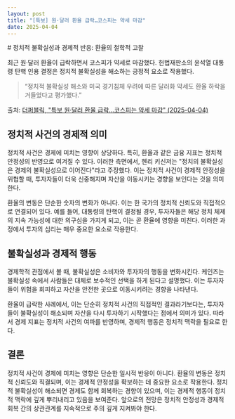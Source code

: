 ```yaml
---
layout: post
title: "[특보] 원·달러 환율 급락…코스피는 약세 마감"
date: 2025-04-04
---
```


<div class="post-content-ko" markdown="1">
# 정치적 불확실성과 경제적 반응: 환율의 철학적 고찰

최근 원·달러 환율이 급락하면서 코스피가 약세로 마감했다. 헌법재판소의 윤석열 대통령 탄핵 인용 결정은 정치적 불확실성을 해소하는 긍정적 요소로 작용했다. <blockquote>“정치적 불확실성 해소와 미국 경기침체 우려에 따른 달러화 약세도 환율 하락을 거들었다고 평가했다.”</blockquote>
  
출처: [더퍼블릭, "특보 원·달러 환율 급락…코스피는 약세 마감" (2025-04-04)](https://www.thepublic.kr/news/articleView.html?idxno=257151)

## 정치적 사건의 경제적 의미

정치적 사건은 경제에 미치는 영향이 상당하다. 특히, 환율과 같은 금융 지표는 정치적 안정성의 반영으로 여겨질 수 있다. 이러한 측면에서, 헨리 키신저는 "정치의 불확실성은 경제의 불확실성으로 이어진다"라고 주장했다. 이는 정치적 사건이 경제적 안정성을 위협할 때, 투자자들이 더욱 신중해지며 자산을 이동시키는 경향을 보인다는 것을 의미한다. 

환율의 변동은 단순한 숫자의 변화가 아니다. 이는 한 국가의 정치적 신뢰도와 직접적으로 연결되어 있다. 예를 들어, 대통령의 탄핵이 결정될 경우, 투자자들은 해당 정치 체제의 지속 가능성에 대한 의구심을 가지게 되고, 이는 곧 환율에 영향을 미친다. 이러한 과정에서 투자의 심리는 매우 중요한 요소로 작용한다.

## 불확실성과 경제적 행동

경제학적 관점에서 볼 때, 불확실성은 소비자와 투자자의 행동을 변화시킨다. 케인즈는 불확실성 속에서 사람들은 대체로 보수적인 선택을 하게 된다고 설명했다. 이는 투자자들이 위험을 회피하고 자산을 안전한 곳으로 이동시키려는 경향을 나타낸다. 

환율이 급락한 사례에서, 이는 단순히 정치적 사건의 직접적인 결과라기보다는, 투자자들이 불확실성이 해소되며 자산을 다시 투자하기 시작했다는 점에서 의미가 있다. 따라서 경제 지표는 정치적 사건의 여파를 반영하며, 경제적 행동은 정치적 맥락을 필요로 한다.

## 결론

정치적 사건이 경제에 미치는 영향은 단순한 일시적 반응이 아니다. 환율의 변동은 정치적 신뢰도와 직결되며, 이는 경제적 안정성을 확보하는 데 중요한 요소로 작용한다. 정치적 불확실성이 해소되면 경제도 함께 회복하는 경향이 있으며, 이는 경제적 행동이 정치적 맥락에 깊게 뿌리내리고 있음을 보여준다. 앞으로의 전망은 정치적 안정성과 경제적 회복 간의 상관관계를 지속적으로 주의 깊게 지켜봐야 한다.
</div>

<div class="post-content-en" style="display: none;" markdown="1">
# Economic Responses to Political Uncertainty: A Philosophical Inquiry into Exchange Rates

Recently, the sharp decline in the won-dollar exchange rate coincided with a bearish close for the KOSPI. The Constitutional Court's decision to uphold President Yoon Seok-yeol's impeachment has acted as a positive factor in alleviating political uncertainty. <blockquote>“The resolution of political uncertainty and concerns over a recession in the U.S. contributed to the weakening of the dollar.”</blockquote>

Source: [The Public, "Special Report: Sharp Drop in Won-Dollar Exchange Rate… KOSPI Closes Bearishly" (2025-04-04)](https://www.thepublic.kr/news/articleView.html?idxno=257151)

## The Economic Significance of Political Events

Political events have a significant impact on the economy. Financial indicators like exchange rates can be seen as reflections of political stability. In this context, Henry Kissinger's assertion that "political uncertainty leads to economic uncertainty" is noteworthy. This means that when political events threaten economic stability, investors tend to become more cautious and shift their assets.

The fluctuation of exchange rates is not merely a numerical change; it is directly linked to a nation's political credibility. For instance, when a president's impeachment is decided, investors become skeptical about the sustainability of the political system, which in turn affects the exchange rate. In this process, the psychology of investment plays a crucial role.

## Uncertainty and Economic Behavior

From an economic perspective, uncertainty alters consumer and investor behaviors. Keynes explained that in the face of uncertainty, people generally make conservative choices. This suggests that investors tend to avoid risks and move their assets to safer places.

In the case of the sudden drop in exchange rates, this is meaningful not merely as a direct result of a political event, but as an indication that investors began to reinvest their assets as uncertainty was alleviated. Therefore, economic indicators reflect the aftermath of political events, and economic behavior requires a political context.

## Conclusion

The impact of political events on the economy is not a mere temporary reaction. Fluctuations in exchange rates are directly tied to political credibility and serve as a crucial factor in securing economic stability. When political uncertainties are resolved, the economy tends to recover alongside them, highlighting the deep-rooted connection between economic behavior and political context. Future outlooks must continuously monitor the correlation between political stability and economic recovery.
</div>
